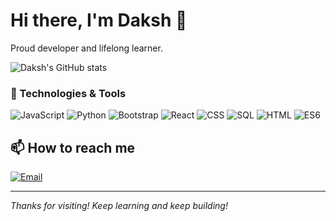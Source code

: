 # Hi there, I'm Daksh 👋

Proud developer and lifelong learner.

![Daksh's GitHub stats](https://github-readme-stats.vercel.app/api?username=dakshgarg1311&show_icons=true&theme=radical&rank_icon=github)

### 🔧 Technologies & Tools

![JavaScript](https://img.shields.io/badge/-JavaScript-333333?style=flat&logo=javascript)
![Python](https://img.shields.io/badge/-Python-333333?style=flat&logo=python)
![Bootstrap](https://img.shields.io/badge/-Bootstrap-333333?style=flat&logo=bootstrap)
![React](https://img.shields.io/badge/-React-333333?style=flat&logo=react)
![CSS](https://img.shields.io/badge/-CSS-333333?style=flat&logo=css3)
![SQL](https://img.shields.io/badge/-SQL-333333?style=flat&logo=postgresql)
![HTML](https://img.shields.io/badge/-HTML-333333?style=flat&logo=html5)
![ES6](https://img.shields.io/badge/-ES6-333333?style=flat&logo=javascript)

## 📫 How to reach me

[![Email](https://img.shields.io/badge/-Email-D14836?style=flat&logo=gmail&logoColor=white)](mailto:thedakshgarg@gmail.com)

---

_Thanks for visiting! Keep learning and keep building!_
